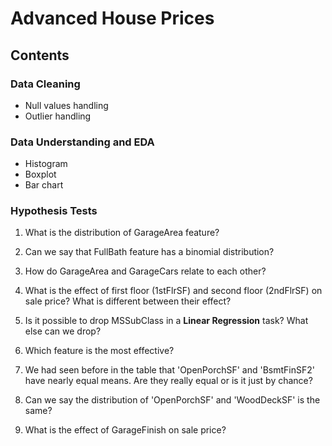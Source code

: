# Advanced House Prices


## Contents
### Data Cleaning
* Null values handling
* Outlier handling

### Data Understanding and EDA
* Histogram
* Boxplot
* Bar chart

### Hypothesis Tests
1. What is the distribution of GarageArea feature?

2. Can we say that FullBath feature has a binomial distribution?

3. How do GarageArea and GarageCars relate to each other?

4. What is the effect of first floor (1stFlrSF) and second floor (2ndFlrSF) on sale price?
What is different between their effect?

5. Is it possible to drop MSSubClass in a **Linear Regression** task?
What else can we drop?

6. Which feature is the most effective?

7. We had seen before in the table that 'OpenPorchSF' and 'BsmtFinSF2' have nearly equal means.
Are they really equal or is it just by chance?

8. Can we say the distribution of 'OpenPorchSF' and 'WoodDeckSF' is the same?

9. What is the effect of GarageFinish on sale price?
